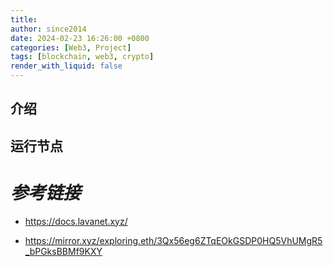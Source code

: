 ```yaml
---
title: 
author: since2014
date: 2024-02-23 16:26:00 +0800
categories: [Web3, Project]
tags: [blockchain, web3, crypto]
render_with_liquid: false
---
```


## 介绍

## 运行节点

# *参考链接*

+ https://docs.lavanet.xyz/

+ https://mirror.xyz/exploring.eth/3Qx56eg6ZTqEOkGSDP0HQ5VhUMgR5_bPGksBBMf9KXY
